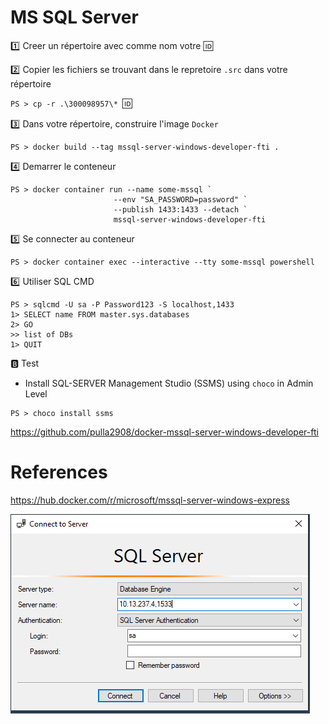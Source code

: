 # MS SQL Server


:one: Creer un répertoire avec comme nom votre :id:

:two: Copier les fichiers se trouvant dans le repretoire `.src` dans votre répertoire

`PS > cp -r .\300098957\* `:id:` `

:three: Dans votre répertoire, construire l'image `Docker`

```
PS > docker build --tag mssql-server-windows-developer-fti .
```

:four: Demarrer le conteneur

```
PS > docker container run --name some-mssql `
                       --env "SA_PASSWORD=password" `
                       --publish 1433:1433 --detach `
                       mssql-server-windows-developer-fti
```

:five: Se connecter au conteneur

```
PS > docker container exec --interactive --tty some-mssql powershell
```



:six: Utiliser SQL CMD

```
PS > sqlcmd -U sa -P Password123 -S localhost,1433
1> SELECT name FROM master.sys.databases
2> GO
>> list of DBs
1> QUIT
```

:b: Test

* Install SQL-SERVER Management Studio (SSMS) using `choco` in Admin Level

```
PS > choco install ssms
```

https://github.com/pulla2908/docker-mssql-server-windows-developer-fti


# References

https://hub.docker.com/r/microsoft/mssql-server-windows-express




![image](images/ssms.png)
